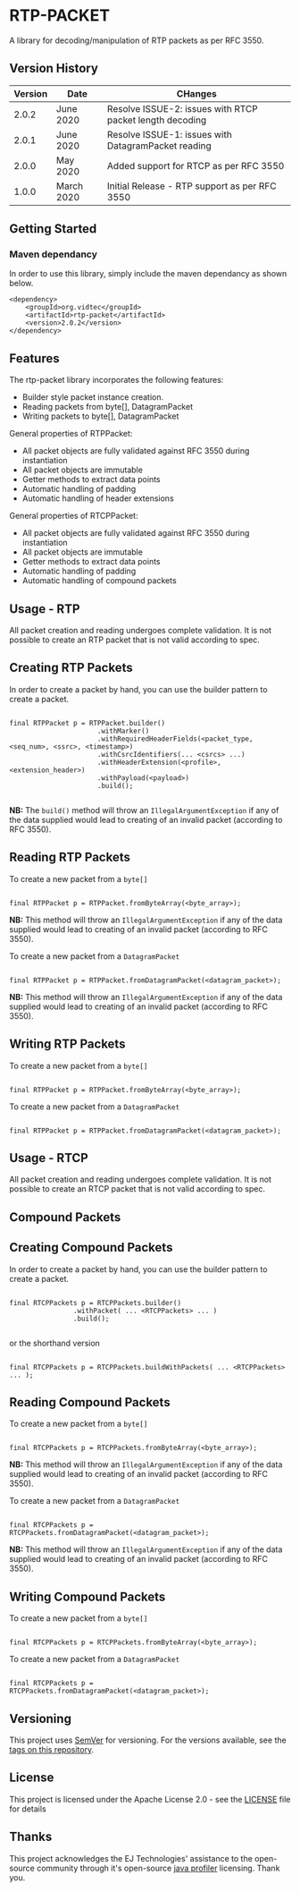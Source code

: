 # RTP-PACKET

A library for decoding/manipulation of RTP packets as per RFC 3550. 

## Version History

| Version  | Date  | CHanges
|---------------|----------------|--------|
| 2.0.2    |   June 2020   |  Resolve ISSUE-2: issues with RTCP packet length decoding  |
| 2.0.1    |   June 2020   |  Resolve ISSUE-1: issues with DatagramPacket reading  |
| 2.0.0    |   May 2020   |  Added support for RTCP as per RFC 3550   |
| 1.0.0    |   March 2020   |  Initial Release - RTP support as per RFC 3550  |


## Getting Started


### Maven dependancy

In order to use this library, simply include the maven dependancy as shown below.

```
<dependency>
    <groupId>org.vidtec</groupId>
    <artifactId>rtp-packet</artifactId>
    <version>2.0.2</version>
</dependency>
```


## Features

The rtp-packet library incorporates the following features:

 - Builder style packet instance creation.
 - Reading packets from byte[], DatagramPacket
 - Writing packets to byte[], DatagramPacket
 
General properties of RTPPacket:

 - All packet objects are fully validated against RFC 3550 during instantiation
 - All packet objects are immutable
 - Getter methods to extract data points
 - Automatic handling of padding
 - Automatic handling of header extensions
   
General properties of RTCPPacket:

 - All packet objects are fully validated against RFC 3550 during instantiation
 - All packet objects are immutable
 - Getter methods to extract data points
 - Automatic handling of padding
 - Automatic handling of compound packets
   

## Usage - RTP

All packet creation and reading undergoes complete validation. It is not possible to create an RTP packet that is not valid according to spec.

## Creating RTP Packets

In order to create a packet by hand, you can use the builder pattern to create a packet.

```

final RTPPacket p = RTPPacket.builder()
					  .withMarker()
		 			  .withRequiredHeaderFields(<packet_type, <seq_num>, <ssrc>, <timestamp>)	
					  .withCsrcIdentifiers(... <csrcs> ...)
					  .withHeaderExtension(<profile>, <extension_header>)
					  .withPayload(<payload>)
					  .build();
					  
```

**NB:** The ```build()``` method will throw an ```IllegalArgumentException``` if any of the data supplied would lead to creating of an invalid packet (according to RFC 3550).



## Reading RTP Packets


To create a new packet from a ```byte[]```

```

final RTPPacket p = RTPPacket.fromByteArray(<byte_array>);

```

**NB:** This method will throw an ```IllegalArgumentException``` if any of the data supplied would lead to creating of an invalid packet (according to RFC 3550).


To create a new packet from a ```DatagramPacket```

```

final RTPPacket p = RTPPacket.fromDatagramPacket(<datagram_packet>);

```

**NB:** This method will throw an ```IllegalArgumentException``` if any of the data supplied would lead to creating of an invalid packet (according to RFC 3550).


## Writing RTP Packets



To create a new packet from a ```byte[]```

```

final RTPPacket p = RTPPacket.fromByteArray(<byte_array>);

```


To create a new packet from a ```DatagramPacket```

```

final RTPPacket p = RTPPacket.fromDatagramPacket(<datagram_packet>);

```

## Usage - RTCP

All packet creation and reading undergoes complete validation. It is not possible to create an RTCP packet that is not valid according to spec.

## Compound Packets

## Creating Compound Packets

In order to create a packet by hand, you can use the builder pattern to create a packet.

```

final RTCPPackets p = RTCPPackets.builder()
				.withPacket( ... <RTCPPackets> ... )								
				.build();
				
```
or the shorthand version
```

final RTCPPackets p = RTCPPackets.buildWithPackets( ... <RTCPPackets> ... );

```

## Reading Compound Packets


To create a new packet from a ```byte[]```

```

final RTCPPackets p = RTCPPackets.fromByteArray(<byte_array>);

```

**NB:** This method will throw an ```IllegalArgumentException``` if any of the data supplied would lead to creating of an invalid packet (according to RFC 3550).


To create a new packet from a ```DatagramPacket```

```

final RTCPPackets p = RTCPPackets.fromDatagramPacket(<datagram_packet>);

```

**NB:** This method will throw an ```IllegalArgumentException``` if any of the data supplied would lead to creating of an invalid packet (according to RFC 3550).


## Writing Compound Packets


To create a new packet from a ```byte[]```

```

final RTCPPackets p = RTCPPackets.fromByteArray(<byte_array>);

```


To create a new packet from a ```DatagramPacket```

```

final RTCPPackets p = RTCPPackets.fromDatagramPacket(<datagram_packet>);

```







## Versioning

This project uses [SemVer](http://semver.org/) for versioning. For the versions available, see the [tags on this repository](https://github.com/gareth-floodgate/rtp-packet/tags). 

## License

This project is licensed under the Apache License 2.0 - see the [LICENSE](LICENSE) file for details

## Thanks

This project acknowledges the EJ Technologies' assistance to the open-source community through it's open-source [java profiler](https://www.ej-technologies.com/products/jprofiler/overview.html) licensing. Thank you.

